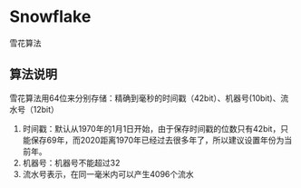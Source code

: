 # Snowflake
雪花算法

## 算法说明
雪花算法用64位来分别存储：精确到毫秒的时间戳（42bit）、机器号(10bit)、流水号（12bit）
1. 时间戳：默认从1970年的1月1日开始，由于保存时间戳的位数只有42bit，只能保存69年，而2020距离1970年已经过去很多年了，所以建议设置年份为当前年。
2. 机器号：机器号不能超过32
3. 流水号表示，在同一毫米内可以产生4096个流水
